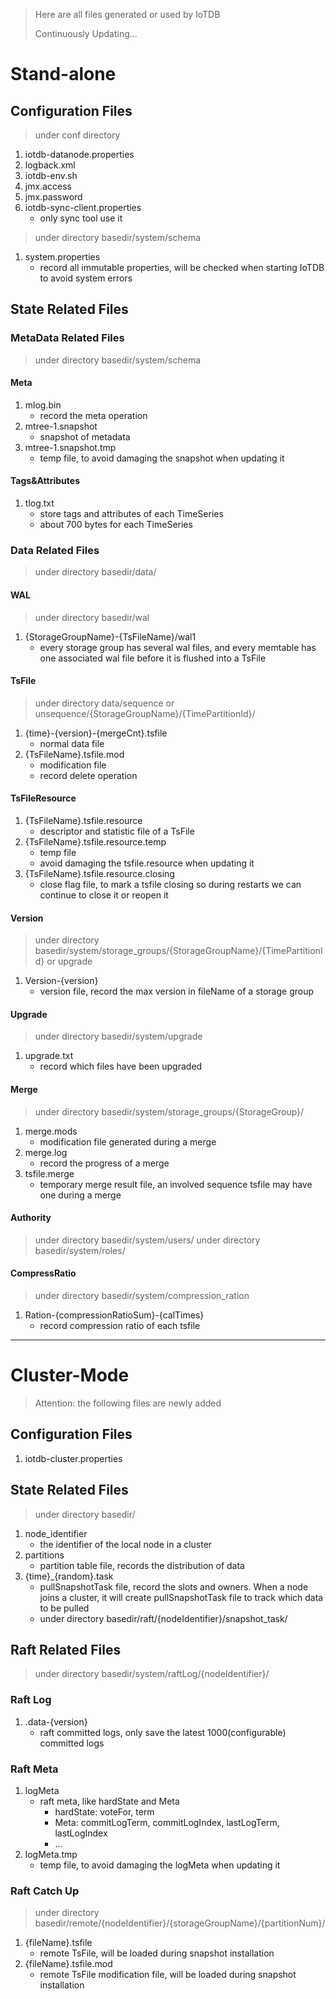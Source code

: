 <!--

    Licensed to the Apache Software Foundation (ASF) under one
    or more contributor license agreements.  See the NOTICE file
    distributed with this work for additional information
    regarding copyright ownership.  The ASF licenses this file
    to you under the Apache License, Version 2.0 (the
    "License"); you may not use this file except in compliance
    with the License.  You may obtain a copy of the License at

        http://www.apache.org/licenses/LICENSE-2.0

    Unless required by applicable law or agreed to in writing,
    software distributed under the License is distributed on an
    "AS IS" BASIS, WITHOUT WARRANTIES OR CONDITIONS OF ANY
    KIND, either express or implied.  See the License for the
    specific language governing permissions and limitations
    under the License.

-->

> Here are all files generated or used by IoTDB
>
> Continuously Updating...

# Stand-alone

## Configuration Files
> under conf directory
1. iotdb-datanode.properties
2. logback.xml
3. iotdb-env.sh
4. jmx.access
5. jmx.password
6. iotdb-sync-client.properties
    + only sync tool use it

> under directory basedir/system/schema
1. system.properties
    + record all immutable properties, will be checked when starting IoTDB to avoid system errors

## State Related Files

### MetaData Related Files
> under directory basedir/system/schema

#### Meta
1. mlog.bin
    + record the meta operation
2. mtree-1.snapshot
    + snapshot of metadata
3. mtree-1.snapshot.tmp
    + temp file, to avoid damaging the snapshot when updating it

#### Tags&Attributes
1. tlog.txt
    + store tags and attributes of each TimeSeries
    + about 700 bytes for each TimeSeries

### Data Related Files
> under directory basedir/data/

#### WAL
> under directory basedir/wal

1. {StorageGroupName}-{TsFileName}/wal1
    + every storage group has several wal files, and every memtable has one associated wal file before it is flushed into a TsFile 

#### TsFile
> under directory data/sequence or unsequence/{StorageGroupName}/{TimePartitionId}/

1. {time}-{version}-{mergeCnt}.tsfile
    + normal data file
2. {TsFileName}.tsfile.mod
    + modification file
    + record delete operation

#### TsFileResource
1. {TsFileName}.tsfile.resource
    + descriptor and statistic file of a TsFile
2. {TsFileName}.tsfile.resource.temp
    + temp file
    + avoid damaging the tsfile.resource when updating it
3. {TsFileName}.tsfile.resource.closing
    + close flag file, to mark a tsfile closing so during restarts we can continue to close it or reopen it

#### Version
> under directory basedir/system/storage_groups/{StorageGroupName}/{TimePartitionId} or upgrade

1. Version-{version}
    + version file, record the max version in fileName of a storage group

#### Upgrade
> under directory basedir/system/upgrade

1. upgrade.txt
    + record which files have been upgraded

#### Merge
> under directory basedir/system/storage_groups/{StorageGroup}/

1. merge.mods
    + modification file generated during a merge
2. merge.log
    + record the progress of a merge
3. tsfile.merge
    + temporary merge result file, an involved sequence tsfile may have one during a merge

#### Authority
> under directory basedir/system/users/
> under directory basedir/system/roles/

#### CompressRatio
> under directory basedir/system/compression_ration
1. Ration-{compressionRatioSum}-{calTimes}
    + record compression ratio of each tsfile

---

# Cluster-Mode
> Attention: the following files are newly added

## Configuration Files
1. iotdb-cluster.properties

## State Related Files
> under directory basedir/

1. node_identifier
    + the identifier of the local node in a cluster
2. partitions
    + partition table file, records the distribution of data
3. {time}_{random}.task
    + pullSnapshotTask file, record the slots and owners. When a node joins a cluster,
    it will create pullSnapshotTask file to track which data to be pulled
    + under directory basedir/raft/{nodeIdentifier}/snapshot_task/

## Raft Related Files
> under directory basedir/system/raftLog/{nodeIdentifier}/

### Raft Log
1. .data-{version}
    + raft committed logs, only save the latest 1000(configurable) committed logs

### Raft Meta
1. logMeta
    + raft meta, like hardState and Meta
        + hardState: voteFor, term
        + Meta: commitLogTerm, commitLogIndex, lastLogTerm, lastLogIndex
        + ...
2. logMeta.tmp
    + temp file, to avoid damaging the logMeta when updating it

### Raft Catch Up
> under directory basedir/remote/{nodeIdentifier}/{storageGroupName}/{partitionNum}/

1. {fileName}.tsfile
    + remote TsFile, will be loaded during snapshot installation
2. {fileName}.tsfile.mod
    + remote TsFile modification file, will be loaded during snapshot installation